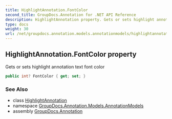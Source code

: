 ```yaml
---
title: HighlightAnnotation.FontColor
second_title: GroupDocs.Annotation for .NET API Reference
description: HighlightAnnotation property. Gets or sets highlight annotation text font color
type: docs
weight: 30
url: /net/groupdocs.annotation.models.annotationmodels/highlightannotation/fontcolor/
---
```

## HighlightAnnotation.FontColor property

Gets or sets highlight annotation text font color

```csharp
public int? FontColor { get; set; }
```

### See Also

* class [HighlightAnnotation](../)
* namespace [GroupDocs.Annotation.Models.AnnotationModels](../../highlightannotation/)
* assembly [GroupDocs.Annotation](../../../)


